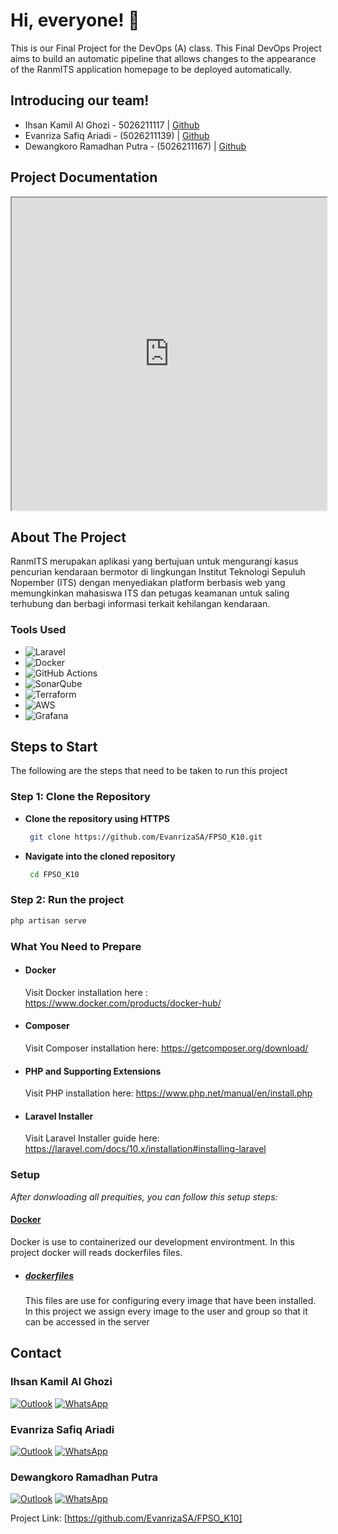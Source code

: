 # Hi, everyone! 👋

This is our Final Project for the DevOps (A) class. This Final DevOps Project aims to build an automatic pipeline that allows changes to the appearance of the RanmITS application homepage to be deployed automatically.

## Introducing our team!
- Ihsan Kamil Al Ghozi - 5026211117 | <a href="https://github.com/Deceitfulz">Github</a>
- Evanriza Safiq Ariadi - (5026211139) | <a href="https://github.com/EvanrizaSA">Github</a>
- Dewangkoro Ramadhan Putra - (5026211167) | <a href="https://github.com/dewangkoroputra">Github</a>

## Project Documentation

<iframe src="https://docs.google.com/document/d/1yECMtCjy4x7LieEO0G_MZIfxiZ-xGr037UEWjfdmdeU/edit?usp=sharing/preview" width="100%" height="500"></iframe>


## About The Project

RanmITS merupakan aplikasi yang bertujuan untuk mengurangi kasus pencurian kendaraan bermotor di lingkungan Institut Teknologi Sepuluh Nopember (ITS) dengan menyediakan platform berbasis web yang memungkinkan mahasiswa ITS dan petugas keamanan untuk saling terhubung dan berbagi informasi terkait kehilangan kendaraan.

### Tools Used

-   ![Laravel](https://img.shields.io/badge/Laravel-%23FF2D20?style=for-the-badge&logo=laravel&logoColor=white)
-   ![Docker](https://img.shields.io/badge/Docker-%230db7ed?style=for-the-badge&logo=docker&logoColor=white)
-   ![GitHub Actions](https://img.shields.io/badge/GitHub%20Actions-%232671E5?style=for-the-badge&logo=githubactions&logoColor=white)
-   ![SonarQube](https://img.shields.io/badge/SonarQube-%234E9BCD?style=for-the-badge&logo=sonarqube&logoColor=white)
-   ![Terraform](https://img.shields.io/badge/Terraform-%23623CE4?style=for-the-badge&logo=terraform&logoColor=white)
-   ![AWS](https://img.shields.io/badge/AWS-%23FF9900?style=for-the-badge&logo=amazonaws&logoColor=white)
-   ![Grafana](https://img.shields.io/badge/Grafana-%23F46800?style=for-the-badge&logo=grafana&logoColor=white)

## Steps to Start

The following are the steps that need to be taken to run this project

### Step 1: Clone the Repository

- **Clone the repository using HTTPS**

   ```sh
    git clone https://github.com/EvanrizaSA/FPSO_K10.git
   ```

- **Navigate into the cloned repository**

   ```sh
    cd FPSO_K10
   ```

### Step 2: Run the project 

   ```sh
   php artisan serve
   ```

### What You Need to Prepare

- #### Docker
    Visit Docker installation here : https://www.docker.com/products/docker-hub/

- #### Composer
    Visit Composer installation here: https://getcomposer.org/download/

- #### PHP and Supporting Extensions
    Visit PHP installation here: https://www.php.net/manual/en/install.php

- #### Laravel Installer
    Visit Laravel Installer guide here: https://laravel.com/docs/10.x/installation#installing-laravel

  
### Setup

_After donwloading all prequities, you can follow this setup steps:_

#### [Docker](https://docs.docker.com/?_gl=1*1c6kr47*_gcl_au*MTA3NjkzNTEyNC4xNzE2OTc4MTE0*_ga*MjAzODQ3MzkxMC4xNzE2OTU3MDUw*_ga_XJWPQMJYHQ*MTcxOTM4ODY3My4yNC4xLjE3MTkzODg2NzMuNjAuMC4w)

Docker is use to containerized our development environtment. In this project docker will reads dockerfiles files.

-   ##### [dockerfiles](https://github.com/laodeshaldanfalih/docker-trinity-app/tree/main/dockerfiles)
    This files are use for configuring every image that have been installed. In this project we assign every image to the user and group so that it can be accessed in the server


## Contact

### Ihsan Kamil Al Ghozi
[![Outlook](https://img.shields.io/badge/Outlook-%230078D4?style=for-the-badge&logo=microsoft-outlook&logoColor=white)](mailto:5026211117@student.its.ac.id) [![WhatsApp](https://img.shields.io/badge/WhatsApp-%25D366?style=for-the-badge&logo=whatsapp&logoColor=white)](https://wa.me/6281211528765)

### Evanriza Safiq Ariadi
[![Outlook](https://img.shields.io/badge/Outlook-%230078D4?style=for-the-badge&logo=microsoft-outlook&logoColor=white)](mailto:5026211139@student.its.ac.id) [![WhatsApp](https://img.shields.io/badge/WhatsApp-%25D366?style=for-the-badge&logo=whatsapp&logoColor=white)](https://wa.me/6281290699818)

### Dewangkoro Ramadhan Putra
[![Outlook](https://img.shields.io/badge/Outlook-%230078D4?style=for-the-badge&logo=microsoft-outlook&logoColor=white)](mailto:5026211167@student.its.ac.id) [![WhatsApp](https://img.shields.io/badge/WhatsApp-%25D366?style=for-the-badge&logo=whatsapp&logoColor=white)](https://wa.me/6281271193253)

Project Link: [https://github.com/EvanrizaSA/FPSO_K10]
